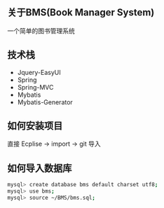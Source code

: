 ## 关于BMS(Book Manager System)

一个简单的图书管理系统

## 技术栈

- Jquery-EasyUI
- Spring
- Spring-MVC
- Mybatis
- Mybatis-Generator

## 如何安装项目

直接 Ecplise -> import -> git 导入

## 如何导入数据库

```bash
mysql> create database bms default charset utf8;
mysql> use bms;
mysql> source ~/BMS/bms.sql;
```

